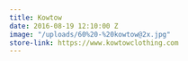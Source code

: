 ```yaml
---
title: Kowtow
date: 2016-08-19 12:10:00 Z
image: "/uploads/60%20-%20kowtow@2x.jpg"
store-link: https://www.kowtowclothing.com
---
```


